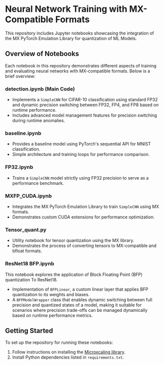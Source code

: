 # Neural Network Training with MX-Compatible Formats

This repository includes Jupyter notebooks showcasing the integration of the MX PyTorch Emulation Library for quantization of ML Models.

## Overview of Notebooks

Each notebook in this repository demonstrates different aspects of training and evaluating neural networks with MX-compatible formats. Below is a brief overview:

### detection.ipynb (Main Code)

- Implements a `SimpleCNN` for CIFAR-10 classification using standard FP32 and dynamic precision switching between FP32, FP4, and FP8 based on runtime performance.
- Includes advanced model management features for precision switching during runtime anomalies.

### baseline.ipynb

- Provides a baseline model using PyTorch's sequential API for MNIST classification.
- Simple architecture and training loops for performance comparison.

### FP32.ipynb

- Trains a `SimpleCNN` model strictly using FP32 precision to serve as a performance benchmark.

### MXFP_CUDA.ipynb

- Integrates the MX PyTorch Emulation Library to train `SimpleCNN` using MX formats.
- Demonstrates custom CUDA extensions for performance optimization.

### Tensor_quant.py

- Utility notebook for tensor quantization using the MX library.
- Demonstrates the process of converting tensors to MX-compatible and bfloat formats.

### ResNet18 BFP.ipynb

This notebook explores the application of Block Floating Point (BFP) quantization To ResNet18.
- Implementation of `BFPLinear`, a custom linear layer that applies BFP quantization to its weights and biases.
- A `BFPModelWrapper` class that enables dynamic switching between full precision and quantized states of a model, making it suitable for scenarios where precision trade-offs can be managed dynamically based on runtime performance metrics.

## Getting Started

To set up the repository for running these notebooks:

1. Follow instructions on installing the [Microxcaling library](https://github.com/microsoft/microxcaling).
2. Install Python dependencies listed in `requirements.txt`.
